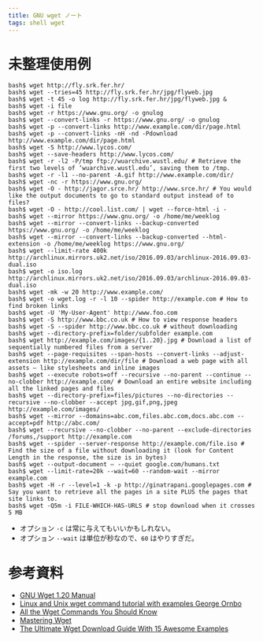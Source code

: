 ```yaml
---
title: GNU wget ノート
tags: shell wget
---
```


# 未整理使用例

```shell
bash$ wget http://fly.srk.fer.hr/
bash$ wget --tries=45 http://fly.srk.fer.hr/jpg/flyweb.jpg
bash$ wget -t 45 -o log http://fly.srk.fer.hr/jpg/flyweb.jpg &
bash$ wget -i file
bash$ wget -r https://www.gnu.org/ -o gnulog
bash$ wget --convert-links -r https://www.gnu.org/ -o gnulog
bash$ wget -p --convert-links http://www.example.com/dir/page.html
bash$ wget -p --convert-links -nH -nd -Pdownload http://www.example.com/dir/page.html
bash$ wget -S http://www.lycos.com/
bash$ wget --save-headers http://www.lycos.com/
bash$ wget -r -l2 -P/tmp ftp://wuarchive.wustl.edu/ # Retrieve the first two levels of ‘wuarchive.wustl.edu’, saving them to /tmp.
bash$ wget -r -l1 --no-parent -A.gif http://www.example.com/dir/
bash$ wget -nc -r https://www.gnu.org/
bash$ wget -O - http://jagor.srce.hr/ http://www.srce.hr/ # You would like the output documents to go to standard output instead of to files?
bash$ wget -O - http://cool.list.com/ | wget --force-html -i -
bash$ wget --mirror https://www.gnu.org/ -o /home/me/weeklog
bash$ wget --mirror --convert-links --backup-converted https://www.gnu.org/ -o /home/me/weeklog
bash$ wget --mirror --convert-links --backup-converted --html-extension -o /home/me/weeklog https://www.gnu.org/
bash$ wget --limit-rate 400k http://archlinux.mirrors.uk2.net/iso/2016.09.03/archlinux-2016.09.03-dual.iso
bash$ wget -o iso.log http://archlinux.mirrors.uk2.net/iso/2016.09.03/archlinux-2016.09.03-dual.iso
bash$ wget -mk -w 20 http://www.example.com/
bash$ wget -o wget.log -r -l 10 --spider http://example.com # How to find broken links
bash$ wget -U 'My-User-Agent' http://www.foo.com
bash$ wget -S http://www.bbc.co.uk # How to view response headers
bash$ wget -S --spider http://www.bbc.co.uk # without downloading
bash$ wget --directory-prefix=folder/subfolder example.com
bash$ wget http://example.com/images/{1..20}.jpg # Download a list of sequentially numbered files from a server
bash$ wget --page-requisites --span-hosts --convert-links --adjust-extension http://example.com/dir/file # Download a web page with all assets – like stylesheets and inline images
bash$ wget --execute robots=off --recursive --no-parent --continue --no-clobber http://example.com/ # Download an entire website including all the linked pages and files
bash$ wget --directory-prefix=files/pictures --no-directories --recursive --no-clobber --accept jpg,gif,png,jpeg http://example.com/images/
bash$ wget --mirror --domains=abc.com,files.abc.com,docs.abc.com --accept=pdf http://abc.com/
bash$ wget --recursive --no-clobber --no-parent --exclude-directories /forums,/support http://example.com
bash$ wget --spider --server-response http://example.com/file.iso # Find the size of a file without downloading it (look for Content Length in the response, the size is in bytes)
bash$ wget --output-document – --quiet google.com/humans.txt
bash$ wget --limit-rate=20k --wait=60 --random-wait --mirror example.com
bash$ wget -H -r --level=1 -k -p http://ginatrapani.googlepages.com # Say you want to retrieve all the pages in a site PLUS the pages that site links to.
bash$ wget -Q5m -i FILE-WHICH-HAS-URLS # stop download when it crosses 5 MB
```

* オプション ``-c`` は常に与えてもいいかもしれない。
* オプション ``--wait`` は単位が秒なので、``60`` はやりすぎだ。

# 参考資料

* [GNU Wget 1.20 Manual](https://www.gnu.org/software/wget/manual/wget.html)
* [Linux and Unix wget command tutorial with examples George Ornbo](https://shapeshed.com/unix-wget/)
* [All the Wget Commands You Should Know](http://www.labnol.org/software/wget-command-examples/28750/)
* [Mastering Wget](https://lifehacker.com/161202/geek-to-live--mastering-wget)
* [The Ultimate Wget Download Guide With 15 Awesome Examples](https://www.thegeekstuff.com/2009/09/the-ultimate-wget-download-guide-with-15-awesome-examples)
